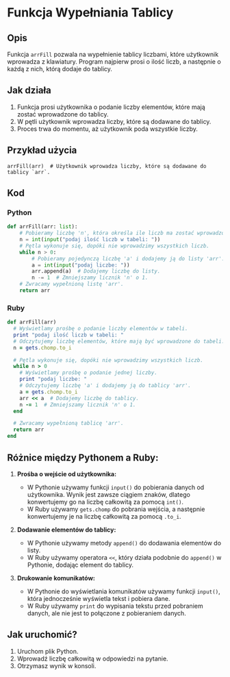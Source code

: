 # Funkcja Wypełniania Tablicy

## Opis
Funkcja `arrFill` pozwala na wypełnienie tablicy liczbami, które użytkownik wprowadza z klawiatury. Program najpierw prosi o ilość liczb, a następnie o każdą z nich, którą dodaje do tablicy.

## Jak działa
1. Funkcja prosi użytkownika o podanie liczby elementów, które mają zostać wprowadzone do tablicy.
2. W pętli użytkownik wprowadza liczby, które są dodawane do tablicy.
3. Proces trwa do momentu, aż użytkownik poda wszystkie liczby.

## Przykład użycia
```
arrFill(arr)  # Użytkownik wprowadza liczby, które są dodawane do tablicy `arr`.
```

## Kod


### Python
```python
def arrFill(arr: list):
    # Pobieramy liczbę 'n', która określa ile liczb ma zostać wprowadzonych do tabeli.
    n = int(input("podaj ilość liczb w tabeli: "))
    # Pętla wykonuje się, dopóki nie wprowadzimy wszystkich liczb.
    while n > 0:
        # Pobieramy pojedynczą liczbę 'a' i dodajemy ją do listy 'arr'.
        a = int(input("podaj liczbe: "))
        arr.append(a)  # Dodajemy liczbę do listy.
        n -= 1  # Zmniejszamy licznik 'n' o 1.
    # Zwracamy wypełnioną listę 'arr'.
    return arr
```

### Ruby
```ruby
def arrFill(arr)
  # Wyświetlamy prośbę o podanie liczby elementów w tabeli.
  print "podaj ilość liczb w tabeli: "
  # Odczytujemy liczbę elementów, które mają być wprowadzone do tabeli.
  n = gets.chomp.to_i

  # Pętla wykonuje się, dopóki nie wprowadzimy wszystkich liczb.
  while n > 0
    # Wyświetlamy prośbę o podanie jednej liczby.
    print "podaj liczbe: "
    # Odczytujemy liczbę 'a' i dodajemy ją do tablicy 'arr'.
    a = gets.chomp.to_i
    arr << a  # Dodajemy liczbę do tablicy.
    n -= 1  # Zmniejszamy licznik 'n' o 1.
  end

  # Zwracamy wypełnioną tablicę 'arr'.
  return arr
end
```

## Różnice między Pythonem a Ruby:
1. **Prośba o wejście od użytkownika:**
   - W Pythonie używamy funkcji `input()` do pobierania danych od użytkownika. Wynik jest zawsze ciągiem znaków, dlatego konwertujemy go na liczbę całkowitą za pomocą `int()`.
   - W Ruby używamy `gets.chomp` do pobrania wejścia, a następnie konwertujemy je na liczbę całkowitą za pomocą `.to_i`.

2. **Dodawanie elementów do tablicy:**
   - W Pythonie używamy metody `append()` do dodawania elementów do listy.
   - W Ruby używamy operatora `<<`, który działa podobnie do `append()` w Pythonie, dodając element do tablicy.

3. **Drukowanie komunikatów:**
   - W Pythonie do wyświetlania komunikatów używamy funkcji `input()`, która jednocześnie wyświetla tekst i pobiera dane.
   - W Ruby używamy `print` do wypisania tekstu przed pobraniem danych, ale nie jest to połączone z pobieraniem danych.


## Jak uruchomić?
1. Uruchom plik Python.
2. Wprowadź liczbę całkowitą w odpowiedzi na pytanie.
2. Otrzymasz wynik w konsoli.